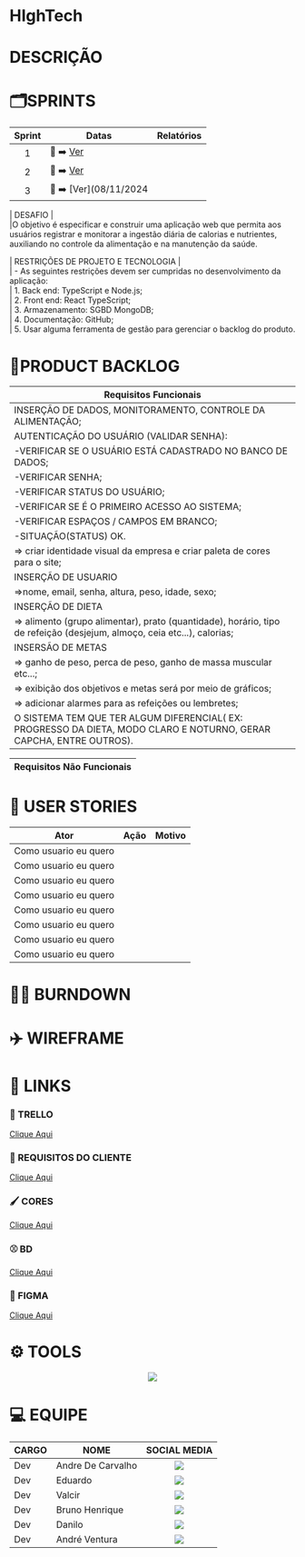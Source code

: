 # HIghTech
<div align="middle">
</div>
<div>
 <h1>DESCRIÇÃO</h1>
</div>


# 🗂️SPRINTS
| Sprint  | Datas   | Relatórios                                     |
|:-------:| --------------------- |---------------------------------------------- |
| 1  | :calendar:   ➡️ [Ver](17/09/2024) |
| 2   | :calendar:  ➡️  [Ver](08/10/2024) |
| 3 | :calendar:  ➡️ [Ver](08/11/2024 |

|       DESAFIO       |    
|O objetivo é especificar e construir uma aplicação web que permita aos usuários registrar e monitorar a ingestão diária de calorias e nutrientes, auxiliando no controle da alimentação e na manutenção da saúde.

|       RESTRIÇÕES DE PROJETO E TECNOLOGIA      |          
| - As seguintes restrições devem ser cumpridas no desenvolvimento da aplicação:     
| 1.	Back end: TypeScript e Node.js;          
| 2.	Front end: React TypeScript;        
| 3.	Armazenamento: SGBD MongoDB;       
| 4.	Documentação: GitHub;     
| 5.	Usar alguma ferramenta de gestão para gerenciar o backlog do produto. 


# 📑PRODUCT BACKLOG
|  Requisitos Funcionais       |
|------------------------------|
| INSERÇÃO DE DADOS, MONITORAMENTO, CONTROLE DA ALIMENTAÇÃO;  
| AUTENTICAÇÃO DO USUÁRIO (VALIDAR SENHA):                    
| -VERIFICAR SE O USUÁRIO ESTÁ CADASTRADO NO BANCO DE DADOS;  
| -VERIFICAR SENHA;                                           
| -VERIFICAR STATUS DO USUÁRIO;                               
| -VERIFICAR SE É O PRIMEIRO ACESSO AO SISTEMA;                                                                         
| -VERIFICAR ESPAÇOS / CAMPOS EM BRANCO;                      
| -SITUAÇÃO(STATUS) OK.                                                                                                
| => criar identidade visual da empresa e criar paleta de cores para o site;
| INSERÇÃO DE USUARIO
| =>nome, email, senha, altura, peso, idade, sexo;
| INSERÇÃO DE DIETA
| => alimento (grupo alimentar), prato (quantidade), horário, tipo de refeição (desjejum, almoço, ceia etc...), calorias;
| INSERSÃO DE METAS
| => ganho de peso, perca de peso, ganho de massa muscular etc...;
| => exibição dos objetivos e metas será por meio de gráficos;
| => adicionar alarmes para as refeições ou lembretes;
| O SISTEMA TEM QUE TER ALGUM DIFERENCIAL( EX: PROGRESSO DA DIETA, MODO CLARO E NOTURNO, GERAR CAPCHA, ENTRE OUTROS).
 

|   Requisitos Não Funcionais                                                                                                                      
|------------------------------|


# :busts_in_silhouette: USER STORIES
|Ator          |Ação                         |Motivo                        |
|--------------|-----------------------------|------------------------------|
|Como usuario eu quero|                    |
|Como usuario eu quero|                    |
|Como usuario eu quero|                    |
|Como usuario eu quero|                    |
|Como usuario eu quero|                    |
|Como usuario eu quero|                    |
|Como usuario eu quero|                    |
|Como usuario eu quero|                    |

# 🐦‍🔥 BURNDOWN


# ✈️ WIREFRAME

# 🔗 LINKS

### 🧮 TRELLO 
[Clique Aqui]()

### 📖 REQUISITOS DO CLIENTE
[Clique Aqui]()

### 🖌️ CORES
[Clique Aqui]()

### ⚾ BD 
[Clique Aqui]()

### 🎨 FIGMA
[Clique Aqui]()

# ⚙️ TOOLS

<div align="middle">
  <img  src="https://skillicons.dev/icons?i=github,vscode,figma,javascript,html,css,nodejs,postgresql,git,linux">
</div>

# :computer: EQUIPE

|CARGO | NOME| SOCIAL MEDIA |
|------|-----|:--------------:|
| Dev     |   Andre De Carvalho      |     <a target="_blank" href="https://github.com/andremc331"><img  src="https://skillicons.dev/icons?i=github"></a>         |
| Dev     |   Eduardo   |     <a target="_blank" href="https://"><img src="https://skillicons.dev/icons?i=github"></a>       |
| Dev     |   Valcir  |     <a target="_blank" href="https://"><img  src="https://skillicons.dev/icons?i=github"></a>         |
| Dev     |   Bruno Henrique    |     <a target="_blank" href="https:/"><img  src="https://skillicons.dev/icons?i=github"></a>         |
| Dev     |   Danilo    |     <a target="_blank" href="https://"><img  src="https://skillicons.dev/icons?i=github"></a>       |
| Dev     |   André Ventura    |     <a target="_blank" href="https:/"><img  src="https://skillicons.dev/icons?i=github"></a>        |



